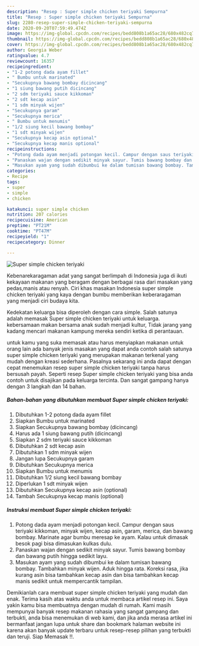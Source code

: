 ```yaml
---
description: "Resep : Super simple chicken teriyaki Sempurna"
title: "Resep : Super simple chicken teriyaki Sempurna"
slug: 2280-resep-super-simple-chicken-teriyaki-sempurna
date: 2020-09-20T07:59:49.474Z
image: https://img-global.cpcdn.com/recipes/bedd808b1a65ac28/680x482cq70/super-simple-chicken-teriyaki-foto-resep-utama.jpg
thumbnail: https://img-global.cpcdn.com/recipes/bedd808b1a65ac28/680x482cq70/super-simple-chicken-teriyaki-foto-resep-utama.jpg
cover: https://img-global.cpcdn.com/recipes/bedd808b1a65ac28/680x482cq70/super-simple-chicken-teriyaki-foto-resep-utama.jpg
author: Georgia Weber
ratingvalue: 4.7
reviewcount: 16357
recipeingredient:
- "1-2 potong dada ayam fillet"
- " Bumbu untuk marinated"
- "Secukupnya bawang bombay dicincang"
- "1 siung bawang putih dicincang"
- "2 sdm teriyaki sauce kikkoman"
- "2 sdt kecap asin"
- "1 sdm minyak wijen"
- "Secukupnya garam"
- "Secukupnya merica"
- " Bumbu untuk menumis"
- "1/2 siung kecil bawang bombay"
- "1 sdt minyak wijen"
- "Secukupnya kecap asin optional"
- "Secukupnya kecap manis optional"
recipeinstructions:
- "Potong dada ayam menjadi potongan kecil. Campur dengan saus teriyaki kikkoman, minyak wijen, kecap asin, garam, merica, dan bawang bombay. Marinate agar bumbu meresap ke ayam. Kalau untuk dimasak besok pagi bisa dimasukan kulkas dulu."
- "Panaskan wajan dengan sedikit minyak sayur. Tumis bawang bombay dan bawang putih hingga sedikit layu."
- "Masukan ayam yang sudah dibumbui ke dalam tumisan bawang bombay. Tambahkan minyak wijen. Aduk hingga rata. Koreksi rasa, jika kurang asin bisa tambahkan kecap asin dan bisa tambahkan kecap manis sedikit untuk mempercantik tampilan."
categories:
- Recipe
tags:
- super
- simple
- chicken

katakunci: super simple chicken 
nutrition: 207 calories
recipecuisine: American
preptime: "PT21M"
cooktime: "PT47M"
recipeyield: "1"
recipecategory: Dinner

---
```



![Super simple chicken teriyaki](https://img-global.cpcdn.com/recipes/bedd808b1a65ac28/680x482cq70/super-simple-chicken-teriyaki-foto-resep-utama.jpg)

Kebenarekaragaman adat yang sangat berlimpah di Indonesia juga di ikuti kekayaan makanan yang beragam dengan berbagai rasa dari masakan yang pedas,manis atau renyah. Ciri khas masakan Indonesia super simple chicken teriyaki yang kaya dengan bumbu memberikan keberaragaman yang menjadi ciri budaya kita.




Kedekatan keluarga bisa diperoleh dengan cara simple. Salah satunya adalah memasak Super simple chicken teriyaki untuk keluarga. kebersamaan makan bersama anak sudah menjadi kultur, Tidak jarang yang kadang mencari makanan kampung mereka sendiri ketika di perantauan.

untuk kamu yang suka memasak atau harus menyiapkan makanan untuk orang lain ada banyak jenis masakan yang dapat anda contoh salah satunya super simple chicken teriyaki yang merupakan makanan terkenal yang mudah dengan kreasi sederhana. Pasalnya sekarang ini anda dapat dengan cepat menemukan resep super simple chicken teriyaki tanpa harus bersusah payah.
Seperti resep Super simple chicken teriyaki yang bisa anda contoh untuk disajikan pada keluarga tercinta. Dan sangat gampang hanya dengan 3 langkah dan 14 bahan.


<!--inarticleads1-->

##### Bahan-bahan yang dibutuhkan membuat Super simple chicken teriyaki:

1. Dibutuhkan 1-2 potong dada ayam fillet
1. Siapkan  Bumbu untuk marinated
1. Siapkan Secukupnya bawang bombay (dicincang)
1. Harus ada 1 siung bawang putih (dicincang)
1. Siapkan 2 sdm teriyaki sauce kikkoman
1. Dibutuhkan 2 sdt kecap asin
1. Dibutuhkan 1 sdm minyak wijen
1. Jangan lupa Secukupnya garam
1. Dibutuhkan Secukupnya merica
1. Siapkan  Bumbu untuk menumis
1. Dibutuhkan 1/2 siung kecil bawang bombay
1. Diperlukan 1 sdt minyak wijen
1. Dibutuhkan Secukupnya kecap asin (optional)
1. Tambah Secukupnya kecap manis (optional)




<!--inarticleads2-->

##### Instruksi membuat  Super simple chicken teriyaki:

1. Potong dada ayam menjadi potongan kecil. Campur dengan saus teriyaki kikkoman, minyak wijen, kecap asin, garam, merica, dan bawang bombay. Marinate agar bumbu meresap ke ayam. Kalau untuk dimasak besok pagi bisa dimasukan kulkas dulu.
1. Panaskan wajan dengan sedikit minyak sayur. Tumis bawang bombay dan bawang putih hingga sedikit layu.
1. Masukan ayam yang sudah dibumbui ke dalam tumisan bawang bombay. Tambahkan minyak wijen. Aduk hingga rata. Koreksi rasa, jika kurang asin bisa tambahkan kecap asin dan bisa tambahkan kecap manis sedikit untuk mempercantik tampilan.




Demikianlah cara membuat super simple chicken teriyaki yang mudah dan enak. Terima kasih atas waktu anda untuk membaca artikel resep ini. Saya yakin kamu bisa membuatnya dengan mudah di rumah. Kami masih mempunyai banyak resep makanan rahasia yang sangat gampang dan terbukti, anda bisa menemukan di web kami, dan jika anda merasa artikel ini bermanfaat jangan lupa untuk share dan bookmark halaman website ini karena akan banyak update terbaru untuk resep-resep pilihan yang terbukti dan teruji. Siap Memasak !!. 
